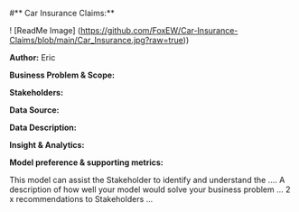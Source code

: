 #** Car Insurance Claims:**

! [ReadMe Image] (https://github.com/FoxEW/Car-Insurance-Claims/blob/main/Car_Insurance.jpg?raw=true))

**Author:** Eric

**Business Problem & Scope:**

**Stakeholders:**

**Data Source:**

**Data Description:**

**Insight & Analytics:**

**Model preference & supporting metrics:**

This model can assist the Stakeholder to identify and understand the  ....
A description of how well your model would solve your business problem ...
2 x recommendations to Stakeholders ...
